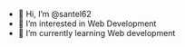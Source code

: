 - 👋 Hi, I’m @santel62
- 👀 I’m interested in Web Development
- 🌱 I’m currently learning Web development

<!---
santel62/santel62 is a ✨ special ✨ repository because its `README.md` (this file) appears on your GitHub profile.
You can click the Preview link to take a look at your changes.
--->
